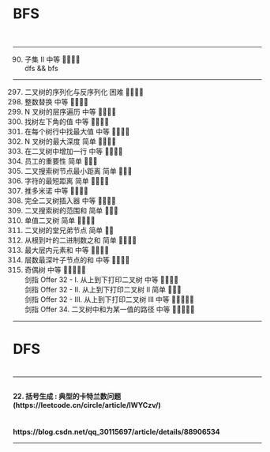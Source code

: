 <h1>BFS</h1> <br />

----

90. 子集 II	中等	🤩🤩🤩🤩 <br />
dfs && bfs

----

297. 二叉树的序列化与反序列化	困难	🤩🤩🤩🤩 <br />
397. 整数替换	中等	🤩🤩🤩🤩 <br />
429. N 叉树的层序遍历	中等	🤩🤩🤩🤩	 <br />
513. 找树左下角的值	中等	🤩🤩🤩🤩	 <br />
515. 在每个树行中找最大值	中等	🤩🤩🤩🤩	 <br />
559. N 叉树的最大深度	简单	🤩🤩🤩🤩	 <br />
623. 在二叉树中增加一行	中等	🤩🤩🤩🤩	 <br />
690. 员工的重要性	简单	🤩🤩🤩	 <br />
783. 二叉搜索树节点最小距离	简单	🤩🤩🤩	 <br />
821. 字符的最短距离	简单	🤩🤩🤩🤩	 <br />
838. 推多米诺	中等	🤩🤩🤩🤩	 <br />
919. 完全二叉树插入器	中等	🤩🤩🤩🤩	 <br />
938. 二叉搜索树的范围和	简单	🤩🤩🤩	 <br />
965. 单值二叉树	简单	🤩🤩🤩🤩	 <br />
993. 二叉树的堂兄弟节点	简单	🤩🤩	 <br />
1022. 从根到叶的二进制数之和	简单	🤩🤩🤩🤩	 <br />
1161. 最大层内元素和	中等	🤩🤩🤩🤩	 <br />
1302. 层数最深叶子节点的和	中等	🤩🤩🤩🤩	 <br />
1609. 奇偶树	中等	🤩🤩🤩🤩🤩	 <br />
剑指 Offer 32 - I. 从上到下打印二叉树	中等	🤩🤩🤩🤩	 <br />
剑指 Offer 32 - II. 从上到下打印二叉树 II	简单	🤩🤩🤩	 <br />
剑指 Offer 32 - III. 从上到下打印二叉树 III	中等	🤩🤩🤩🤩🤩	 <br />
剑指 Offer 34. 二叉树中和为某一值的路径	中等	🤩🤩🤩🤩🤩	 <br />

----

<h1> DFS <h1>

----

  <h4>22. 括号生成 : 典型的卡特兰数问题(https://leetcode.cn/circle/article/lWYCzv/)<h4> <br />
  https://blog.csdn.net/qq_30115697/article/details/88906534

----
